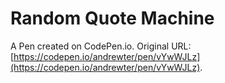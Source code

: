 # Random Quote Machine

A Pen created on CodePen.io. Original URL: [https://codepen.io/andrewter/pen/vYwWJLz](https://codepen.io/andrewter/pen/vYwWJLz).

